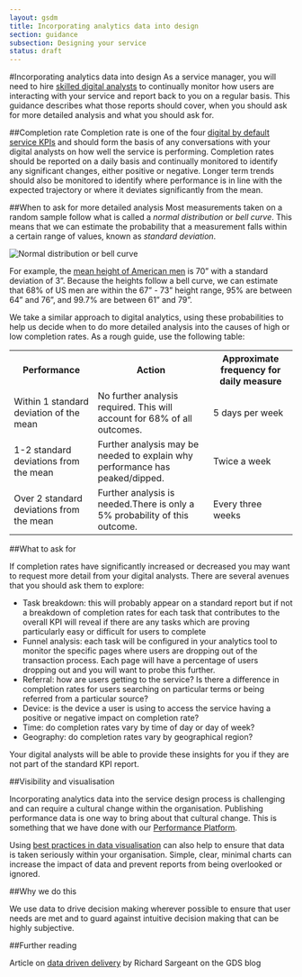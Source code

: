 ```yaml
---
layout: gsdm
title: Incorporating analytics data into design
section: guidance
subsection: Designing your service
status: draft
---
```

    
#Incorporating analytics data into design
As a service manager, you will need to hire [skilled digital analysts](/handbook/11/) to continually monitor how users are interacting with your service and report back to you on a regular basis. This guidance describes what those reports should cover, when you should ask for more detailed analysis and what you should ask for.

##Completion rate
Completion rate is one of the four [digital by default service KPIs](/handbook/134/) and should form the basis of any conversations with your digital analysts on how well the service is performing. Completion rates should be reported on a daily basis and continually monitored to identify any significant changes, either positive or negative. Longer term trends should also be monitored to identify where performance is in line with the expected trajectory or where it deviates significantly from the mean.

##When to ask for more detailed analysis
Most measurements taken on a random sample follow what is called a _normal distribution_ or _bell curve_. This means that we can estimate the probability that a measurement falls within a certain range of values, known as _standard deviation_.

![Normal distribution or bell curve](http://upload.wikimedia.org/wikipedia/commons/8/8c/Standard_deviation_diagram.svg)

For example, the [mean height of American men](http://en.wikipedia.org/wiki/Human_height#Average_height_around_the_world) is 70” with a standard deviation of 3”. Because the heights follow a bell curve, we can estimate that 68% of US men are within the 67” - 73” height range, 95% are between 64” and 76”, and 99.7% are between 61” and 79”.

We take a similar approach to digital analytics, using these probabilities to help us decide when to do more detailed analysis into the causes of high or low completion rates. As a rough guide, use the following table:

<table>
<tr><th>Performance</th><th>Action</th><th>Approximate frequency for daily measure</th>
<tr><td>Within 1 standard deviation of the mean</td><td>No further analysis required. This will account for 68% of all outcomes.</td><td>5 days per week</td></tr>
<tr><td>1-2 standard deviations from the mean</td><td>Further analysis may be needed to explain why performance has peaked/dipped.</td><td>Twice a week</td></tr>
<tr><td>Over 2 standard deviations from the mean</td><td>Further analysis is needed.There is only a 5% probability of this outcome.</td><td>Every three weeks</td></tr>
</table>


##What to ask for

If completion rates have significantly increased or decreased you may want to request more detail from your digital analysts. There are several avenues that you should ask them to explore:

* Task breakdown: this will probably appear on a standard report but if not a breakdown of completion rates for each task that contributes to the overall KPI will reveal if there are any tasks which are proving particularly easy or difficult for users to complete
* Funnel analysis: each task will be configured in your analytics tool to monitor the specific pages where users are dropping out of the transaction process. Each page will have a percentage of users dropping out and you will want to probe this further.
* Referral: how are users getting to the service? Is there a difference in completion rates for users searching on particular terms or being referred from a particular source?
* Device: is the device a user is using to access the service having a positive or negative impact on completion rate?
* Time: do completion rates vary by time of day or day of week?
* Geography: do completion rates vary by geographical region?

Your digital analysts will be able to provide these insights for you if they are not part of the standard KPI report.

##Visibility and visualisation

Incorporating analytics data into the service design process is challenging and can require a cultural change within the organisation. Publishing performance data is one way to bring about that cultural change. This is something that we have done with our [Performance Platform](https://www.gov.uk/performance).

Using [best practices in data visualisation](/handbook/141/) can also help to ensure that data is taken seriously within your organisation. Simple, clear, minimal charts can increase the impact of data and prevent reports from being overlooked or ignored.

##Why we do this

We use data to drive decision making wherever possible to ensure that user needs are met and to guard against intuitive decision making that can be highly subjective.

##Further reading

Article on [data driven delivery](http://digital.cabinetoffice.gov.uk/2012/07/24/data-driven-delivery/) by Richard Sargeant on the GDS blog
